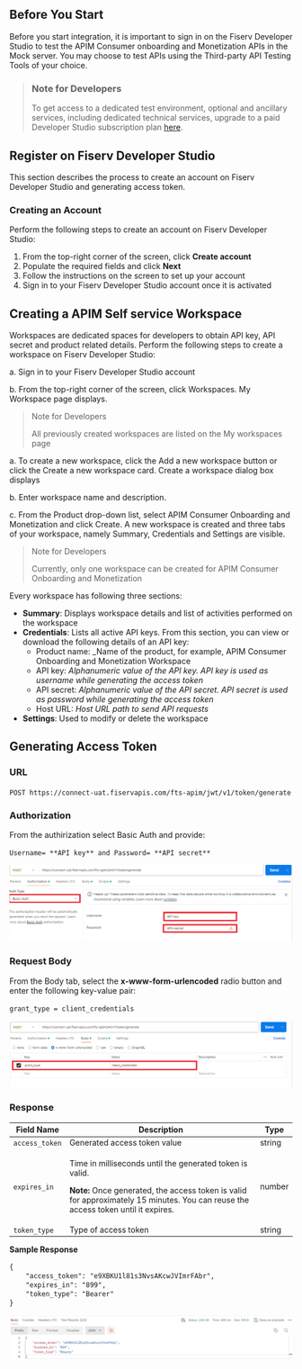 

## Before You Start

Before you start integration, it is important to sign in on the Fiserv Developer Studio to test the APIM Consumer onboarding and Monetization APIs in the Mock server. You may choose to test APIs using the Third-party API Testing Tools of your choice. 

<!-- theme: info -->
> ### Note for Developers 
>
> To get access to a dedicated test environment, optional and ancillary services, including dedicated technical services, upgrade to a paid Developer Studio subscription plan <a href="https://appmarket.fiservapps.com/fintech" > here</a>.



## Register on Fiserv Developer Studio

This section describes the process to create an account on Fiserv Developer Studio and generating access token.

### Creating an Account

Perform the following steps to create an account on Fiserv Developer Studio:
1.	From the top-right corner of the screen, click **Create account**
2.	Populate the required fields and click **Next**
3.	Follow the instructions on the screen to set up your account
4.	Sign in to your Fiserv Developer Studio account once it is activated

## Creating a APIM Self service Workspace

Workspaces are dedicated spaces for developers to obtain API key, API secret and product related details.
Perform the following steps to create a workspace on Fiserv Developer Studio:

a.	Sign in to your Fiserv Developer Studio account

b.	From the top-right corner of the screen, click Workspaces. My Workspace page displays.

>  Note for Developers 
>
> All previously created workspaces are listed on the My workspaces page

a.	To create a new workspace, click the Add a new workspace button or click the Create a new workspace card. Create a workspace dialog box displays

b.	Enter workspace name and description.

c.	From the Product drop-down list, select APIM Consumer Onboarding and Monetization and click Create. A new workspace is created and three tabs of your workspace, namely Summary, Credentials and Settings are visible.

>  Note for Developers 
>
> Currently, only one workspace can be created for APIM Consumer Onboarding and Monetization

Every workspace has following three sections:


* **Summary**: Displays workspace details and list of activities performed on the workspace
* **Credentials**: Lists all active API keys. From this section, you can view or download the following details of an API key:
  * Product name: _Name of the product, for example, APIM Consumer Onboarding and Monetization Workspace       
  * API key: _Alphanumeric value of the API key. API key is used as username while generating the access token_
  * API secret: _Alphanumeric value of the API secret. API secret is used as password while generating the access token_
  * Host URL: _Host URL path to send API requests_
* **Settings**: Used to modify or delete the workspace


## Generating Access Token

### URL

``POST https://connect-uat.fiservapis.com/fts-apim/jwt/v1/token/generate``

### Authorization

From the authirization select Basic Auth and provide:

``Username= **API key** and Password= **API secret**``

![Postman-Authorization](https://raw.githubusercontent.com/Fiserv/apim/develop/assets/images/Postman-Authorization-screenshot.png)

### Request Body

From the Body tab, select the **x-www-form-urlencoded** radio button and enter the following key-value pair:

``grant_type = client_credentials``

![Postman-OauthRequestBody](https://raw.githubusercontent.com/Fiserv/apim/develop/assets/images/Postman-OauthRequestBody-screenshot.png)

### Response

|     Field Name      |     Description                                          |     Type      |
|---------------------|----------------------------------------------------------|---------------|
|   ``access_token``    |     Generated access token   value                       |     string    |
|``expires_in``       | <p>Time in milliseconds until the generated token is valid.</p> <p>**Note:** Once generated, the access token is valid for approximately 15 minutes. You can reuse the access token until it expires. </p> | number        |
|    ``token_type``   |     Type of access token                                 |     string    |

**Sample Response**
```
{
    "access_token": "e9XBKU1l81s3NvsAKcwJVImrFAbr",
    "expires_in": "899",
    "token_type": "Bearer"
}
```

![AccessToken-Response](https://raw.githubusercontent.com/Fiserv/apim/develop/assets/images/AccessToken-Response-screenshot.png)
